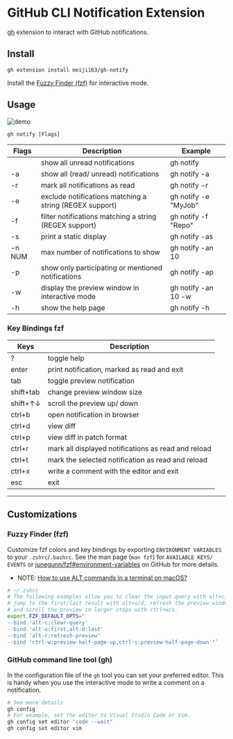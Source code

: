 # GitHub CLI Notification Extension

[gh](https://github.com/cli/cli) extension to interact with GitHub notifications.

## Install

```
gh extension install meiji163/gh-notify
```

Install the [Fuzzy Finder (fzf)](https://github.com/junegunn/fzf#installation) for interactive mode.

## Usage

![demo](https://user-images.githubusercontent.com/92653266/186245012-46560f5f-e44f-45fe-8f71-86009c61305f.gif)

```
gh notify [Flags]
```

| Flags  | Description                                             | Example              |
| ------ | ------------------------------------------------------- | -------------------- |
| <none> | show all unread notifications                           | gh notify            |
| -a     | show all (read/ unread) notifications                   | gh notify -a         |
| -r     | mark all notifications as read                          | gh notify -r         |
| -e     | exclude notifications matching a string (REGEX support) | gh notify -e "MyJob" |
| -f     | filter notifications matching a string (REGEX support)  | gh notify -f "Repo"  |
| -s     | print a static display                                  | gh notify -as        |
| -n NUM | max number of notifications to show                     | gh notify -an 10     |
| -p     | show only participating or mentioned notifications      | gh notify -ap        |
| -w     | display the preview window in interactive mode          | gh notify -an 10 -w  |
| -h     | show the help page                                      | gh notify -h         |

### Key Bindings fzf

| Keys      | Description                                         |
| --------- | --------------------------------------------------- |
| ?         | toggle help                                         |
| enter     | print notification, marked as read and exit         |
| tab       | toggle preview notification                         |
| shift+tab | change preview window size                          |
| shift+↑↓  | scroll the preview up/ down                         |
| ctrl+b    | open notification in browser                        |
| ctrl+d    | view diff                                           |
| ctrl+p    | view diff in patch format                           |
| ctrl+r    | mark all displayed notifications as read and reload |
| ctrl+t    | mark the selected notification as read and reload   |
| ctrl+x    | write a comment with the editor and exit            |
| esc       | exit                                                |

---
## Customizations

### Fuzzy Finder (fzf)
Customize fzf colors and key bindings by exporting `ENVIRONMENT VARIABLES` to your `.zshrc`/`.bashrc`. See the man page (`man fzf`) for `AVAILABLE KEYS/ EVENTS` or [junegunn/fzf#environment-variables](https://github.com/junegunn/fzf#environment-variables) on GitHub for more details.

- NOTE: [How to use ALT commands in a terminal on macOS?](https://superuser.com/questions/496090/how-to-use-alt-commands-in-a-terminal-on-os-x)

```zsh
# ~/.zshrc
# The following examples allow you to clear the input query with alt+c,
# jump to the first/last result with alt+u/d, refresh the preview window with alt+r
# and scroll the preview in larger steps with ctrl+w/s.
export FZF_DEFAULT_OPTS="
--bind 'alt-c:clear-query'
--bind 'alt-u:first,alt-d:last'
--bind 'alt-r:refresh-preview'
--bind 'ctrl-w:preview-half-page-up,ctrl-s:preview-half-page-down'"`
```

### GitHub command line tool (gh)
In the configuration file of the `gh` tool you can set your preferred editor. This is handy when you use the interactive mode to write a comment on a notification.

```zsh
# See more details
gh config
# For example, set the editor to Visual Studio Code or Vim.
gh config set editor "code --wait"
gh config set editor vim
```
